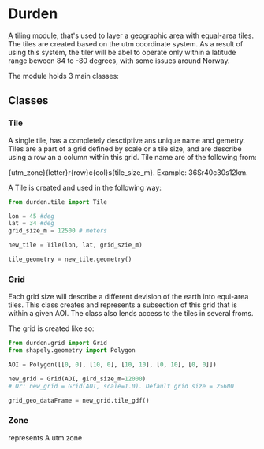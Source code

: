 # Durden
A tiling module, that's used to layer a geographic area with equal-area tiles. The tiles are created based on the utm coordinate system. As a result of using this system, the tiler will be abel to operate only within a latitude range beween 84 to -80 degrees, with some issues around Norway. 

The module holds 3 main classes:

## Classes
###  Tile
A single tile, has a completely desctiptive ans unique name and gemetry. Tiles are a part of a grid defined by scale or a tile size, and are describe using a row an a column within this grid.
Tile name are of the following from:

{utm_zone}{letter}r{row}c{col}s{tile_size_m}. Example: 36Sr40c30s12km.


A Tile is created and used in the following way:


```python
from durden.tile import Tile

lon = 45 #deg
lat = 34 #deg
grid_size_m = 12500 # meters

new_tile = Tile(lon, lat, grid_szie_m)

tile_geometry = new_tile.geometry()
```

### Grid
Each grid size will describe a different devision of the earth into equi-area tiles. This class creates and represents a subsection of this grid that is within a given AOI. The class also lends access to the tiles in several froms.

The grid is created like so:
```python
from durden.grid import Grid
from shapely.geometry import Polygon

AOI = Polygon([[0, 0], [10, 0], [10, 10], [0, 10], [0, 0]])

new_grid = Grid(AOI, gird_size_m=12000)
# Or: new_grid = Grid(AOI, scale=1.0). Default grid size = 25600

grid_geo_dataFrame = new_grid.tile_gdf()

```
 
 ### Zone
 represents A utm zone